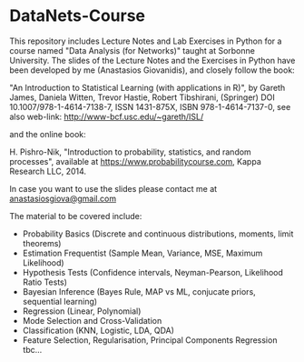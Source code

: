 # DataNets-Course
This repository includes Lecture Notes and Lab Exercises in Python for a course named "Data Analysis (for Networks)" taught at Sorbonne University. 
The slides of the Lecture Notes and the Exercises in Python have been developed by me (Anastasios Giovanidis), and closely follow the book:

"An Introduction to Statistical Learning (with applications in R)", by Gareth James, Daniela Witten, Trevor Hastie, Robert Tibshirani, (Springer) DOI 10.1007/978-1-4614-7138-7, ISSN 1431-875X, ISBN 978-1-4614-7137-0, see also web-link: http://www-bcf.usc.edu/~gareth/ISL/

and the online book:

H. Pishro-Nik, "Introduction to probability, statistics, and random processes", available at https://www.probabilitycourse.com, Kappa Research LLC, 2014.

In case you want to use the slides please contact me at anastasiosgiova@gmail.com

The material to be covered include:
- Probability Basics (Discrete and continuous distributions, moments, limit theorems)
- Estimation Frequentist (Sample Mean, Variance, MSE, Maximum Likelihood)
- Hypothesis Tests (Confidence intervals, Neyman-Pearson, Likelihood Ratio Tests)
- Bayesian Inference (Bayes Rule, MAP vs ML, conjucate priors, sequential learning)
- Regression (Linear, Polynomial)
- Mode Selection and Cross-Validation
- Classification (KNN, Logistic, LDA, QDA)
- Feature Selection, Regularisation, Principal Components Regression
tbc...

